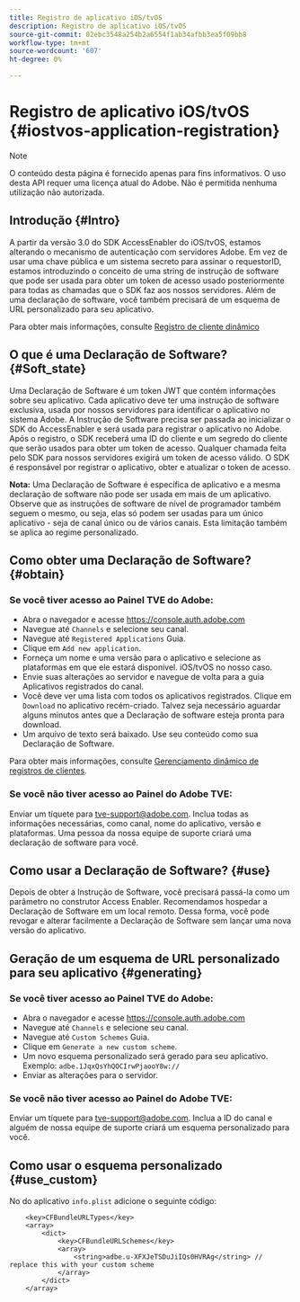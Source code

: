 ```yaml
---
title: Registro de aplicativo iOS/tvOS
description: Registro de aplicativo iOS/tvOS
source-git-commit: 02ebc3548a254b2a6554f1ab34afbb3ea5f09bb8
workflow-type: tm+mt
source-wordcount: '607'
ht-degree: 0%

---
```


# Registro de aplicativo iOS/tvOS {#iostvos-application-registration}

>[!NOTE]
>
>O conteúdo desta página é fornecido apenas para fins informativos. O uso desta API requer uma licença atual do Adobe. Não é permitida nenhuma utilização não autorizada.

## Introdução {#Intro}

A partir da versão 3.0 do SDK AccessEnabler do iOS/tvOS, estamos alterando o mecanismo de autenticação com servidores Adobe. Em vez de usar uma chave pública e um sistema secreto para assinar o requestorID, estamos introduzindo o conceito de uma string de instrução de software que pode ser usada para obter um token de acesso usado posteriormente para todas as chamadas que o SDK faz aos nossos servidores. Além de uma declaração de software, você também precisará de um esquema de URL personalizado para seu aplicativo.

Para obter mais informações, consulte [Registro de cliente dinâmico](/help/authentication/dynamic-client-registration.md)

## O que é uma Declaração de Software? {#Soft_state}

Uma Declaração de Software é um token JWT que contém informações sobre seu aplicativo. Cada aplicativo deve ter uma instrução de software exclusiva, usada por nossos servidores para identificar o aplicativo no sistema Adobe. A Instrução de Software precisa ser passada ao inicializar o SDK do AccessEnabler e será usada para registrar o aplicativo no Adobe. Após o registro, o SDK receberá uma ID do cliente e um segredo do cliente que serão usados para obter um token de acesso. Qualquer chamada feita pelo SDK para nossos servidores exigirá um token de acesso válido. O SDK é responsável por registrar o aplicativo, obter e atualizar o token de acesso.

**Nota:** Uma Declaração de Software é específica de aplicativo e a mesma declaração de software não pode ser usada em mais de um aplicativo. Observe que as instruções de software de nível de programador também seguem o mesmo, ou seja, elas só podem ser usadas para um único aplicativo - seja de canal único ou de vários canais. Esta limitação também se aplica ao regime personalizado.

## Como obter uma Declaração de Software? {#obtain}

### Se você tiver acesso ao Painel TVE do Adobe:

- Abra o navegador e acesse <https://console.auth.adobe.com>
- Navegue até `Channels` e selecione seu canal.
- Navegue até `Registered Applications` Guia.
- Clique em `Add new application`.
- Forneça um nome e uma versão para o aplicativo e selecione as plataformas em que ele estará disponível. iOS/tvOS no nosso caso.
- Envie suas alterações ao servidor e navegue de volta para a guia Aplicativos registrados do canal.
- Você deve ver uma lista com todos os aplicativos registrados. Clique em   `Download` no aplicativo recém-criado. Talvez seja necessário aguardar alguns minutos antes que a Declaração de software esteja pronta para download.
- Um arquivo de texto será baixado. Use seu conteúdo como sua Declaração de Software.

Para obter mais informações, consulte [Gerenciamento dinâmico de registros de clientes](/help/authentication/dynamic-client-registration-management.md).

### Se você não tiver acesso ao Painel do Adobe TVE:

Enviar um tíquete para <tve-support@adobe.com>. Inclua todas as informações necessárias, como canal, nome do aplicativo, versão e plataformas. Uma pessoa da nossa equipe de suporte criará uma declaração de software para você.

## Como usar a Declaração de Software? {#use}

Depois de obter a Instrução de Software, você precisará passá-la como um parâmetro no construtor Access Enabler. Recomendamos hospedar a Declaração de Software em um local remoto. Dessa forma, você pode revogar e alterar facilmente a Declaração de Software sem lançar uma nova versão do aplicativo.

## Geração de um esquema de URL personalizado para seu aplicativo {#generating}

### Se você tiver acesso ao Painel TVE do Adobe:

- Abra o navegador e acesse <https://console.auth.adobe.com>
- Navegue até `Channels` e selecione seu canal.
- Navegue até `Custom Schemes` Guia.
- Clique em `Generate a new custom scheme`.
- Um novo esquema personalizado será gerado para seu aplicativo. Exemplo: `adbe.1JqxQsYhQOCIrwPjaooY8w://`
- Enviar as alterações para o servidor.

### Se você não tiver acesso ao Painel do Adobe TVE:

Enviar um tíquete para <tve-support@adobe.com>. Inclua a ID do canal e alguém de nossa equipe de suporte criará um esquema personalizado para você.

## Como usar o esquema personalizado {#use_custom}

No do aplicativo `info.plist` adicione o seguinte código:

```plist
    <key>CFBundleURLTypes</key>
    <array>
        <dict>
            <key>CFBundleURLSchemes</key>
            <array>
                <string>adbe.u-XFXJeTSDuJiIQs0HVRAg</string> // replace this with your custom scheme
            </array>
        </dict>
    </array>
```
